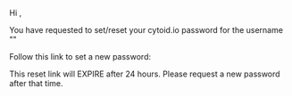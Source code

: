 Hi <name>,

You have requested to set/reset your cytoid.io password for the username "<uid>"

Follow this link to set a new password:

<resetlink>

This reset link will EXPIRE after 24 hours. Please request a new password after that time.